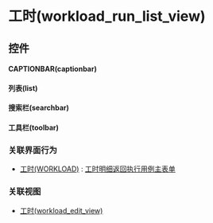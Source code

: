 # 工时(workload_run_list_view)  <!-- {docsify-ignore-all} -->




## 控件
#### CAPTIONBAR(captionbar)

#### 列表(list)

#### 搜索栏(searchbar)

#### 工具栏(toolbar)



### 关联界面行为
  * [工时(WORKLOAD)](module/Base/workload) : [工时明细返回执行用例主表单](module/Base/workload#界面行为)

### 关联视图
  * [工时(workload_edit_view)](app/view/workload_edit_view)

<script>
 const { createApp } = Vue
  createApp({
    data() {
      return {

      }
    }
  }).use(ElementPlus).mount('#app')
</script>